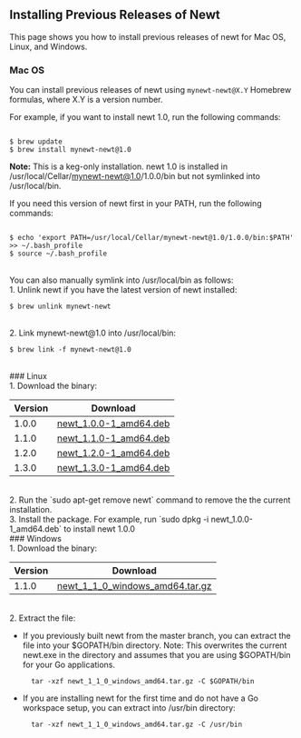 ## Installing Previous Releases of Newt

This page shows you how to install previous releases of newt for Mac OS, Linux, and Windows.


### Mac OS
You can install previous releases of newt using `mynewt-newt@X.Y` Homebrew formulas, where X.Y is a version number.  

For example, if you want to install newt 1.0, run the following commands:
 
```no-highlight

$ brew update
$ brew install mynewt-newt@1.0

```

**Note:** This is a keg-only installation. newt 1.0 is installed in /usr/local/Cellar/mynewt-newt@1.0/1.0.0/bin but not symlinked into /usr/local/bin.

If you need this version of newt first in your PATH, run the following commands:

```no-highlight

$ echo 'export PATH=/usr/local/Cellar/mynewt-newt@1.0/1.0.0/bin:$PATH' >> ~/.bash_profile
$ source ~/.bash_profile

```

<br>
You can also manually symlink into /usr/local/bin as follows:

<br>
1. Unlink newt if you have the latest version of newt installed:

```no-highlight
$ brew unlink mynewt-newt
```
<br>
2. Link mynewt-newt@1.0 into /usr/local/bin:

```no-highlight
$ brew link -f mynewt-newt@1.0
```

<br>
### Linux
<br>
1. Download the binary:

Version|Download
-------|--------
1.0.0  |[newt_1.0.0-1_amd64.deb](https://raw.githubusercontent.com/runtimeco/binary-releases/master/mynewt-newt-tools_1.0.0/newt_1.0.0-1_amd64.deb)
1.1.0  |[newt_1.1.0-1_amd64.deb](https://raw.githubusercontent.com/runtimeco/binary-releases/master/mynewt-newt-tools_1.1.0/newt_1.1.0-1_amd64.deb)
1.2.0  |[newt_1.2.0-1_amd64.deb](https://raw.githubusercontent.com/runtimeco/binary-releases/master/mynewt-newt-tools_1.2.0/newt_1.2.0-1_amd64.deb)
1.3.0  |[newt_1.3.0-1_amd64.deb](https://raw.githubusercontent.com/runtimeco/binary-releases/master/mynewt-newt-tools_1.3.0/newt_1.3.0-1_amd64.deb)

<br>
2. Run the `sudo apt-get remove newt` command to remove the the current installation.

<br>
3. Install the package. For example, run `sudo dpkg -i newt_1.0.0-1_amd64.deb` to install newt 1.0.0

<br>
### Windows
<br>
1. Download the binary:

Version|Download
-------|--------
1.1.0  |[newt_1_1_0_windows_amd64.tar.gz](https://raw.githubusercontent.com/runtimeco/binary-releases/master/mynewt-newt-tools_1.1.0/newt_1_1_0_windows_amd64.tar.gz)

<br>
2. Extract the file:

* If you previously built newt from the master branch, you can extract the file into your $GOPATH/bin directory. Note: This overwrites the current newt.exe in the directory and assumes that you are using $GOPATH/bin for your Go applications.

        tar -xzf newt_1_1_0_windows_amd64.tar.gz -C $GOPATH/bin

* If you are installing newt for the first time and do not have a Go workspace setup, you can extract into /usr/bin directory:

        tar -xzf newt_1_1_0_windows_amd64.tar.gz -C /usr/bin

